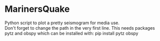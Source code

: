 # MarinersQuake
Python script to plot a pretty seismogram for media use.  
Don't forget to change the path in the very first line.  This needs packages pytz and obspy which can be installed with:
pip install pytz obspy
